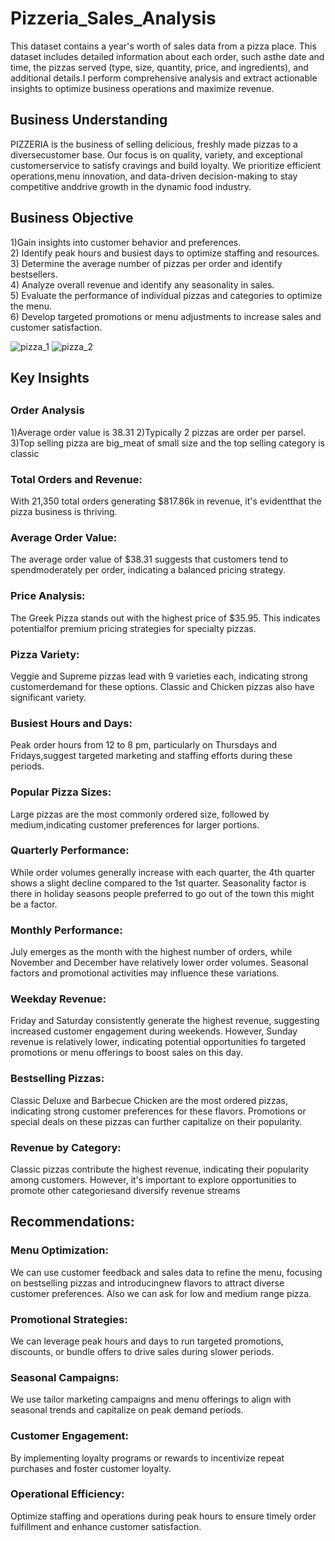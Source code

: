 # Pizzeria_Sales_Analysis
This dataset contains a year's worth of sales data from a  pizza place. This dataset includes detailed information about each order, such asthe date and time, the pizzas served (type, size, quantity, price, and ingredients), and additional details.I perform comprehensive analysis and extract actionable insights to optimize business operations and maximize revenue.

<h2>Business Understanding</h2>
PIZZERIA is the business of selling delicious, freshly made pizzas to a diversecustomer base. Our focus is on quality, variety, and exceptional customerservice to satisfy cravings and build loyalty. We prioritize efficient operations,menu innovation, and data-driven decision-making to stay competitive anddrive growth in the dynamic food industry. 

<h2>Business Objective</h2>
1)Gain insights into customer behavior and preferences. <br>
2) Identify peak hours and busiest days to optimize staffing and resources. <br>
3) Determine the average number of pizzas per order and identify bestsellers.<br>
4) Analyze overall revenue and identify any seasonality in sales. <br>
5) Evaluate the performance of individual pizzas and categories to optimize the menu.<br>
6) Develop targeted promotions or menu adjustments to increase sales and customer satisfaction.<br>

![pizza_1](https://github.com/nisha854/Pizzeria_Sales_Analysis/assets/67072192/bc631692-55bc-409a-a814-1b5013ea7585)
![pizza_2](https://github.com/nisha854/Pizzeria_Sales_Analysis/assets/67072192/a6d54ca5-0a72-4c55-aebe-477441b13ddb)

<h2>Key Insights<h2>
<h3>Order Analysis</h3> 
1)Average order value is 38.31
2)Typically 2 pizzas are order per parsel.
3)Top selling pizza are big_meat of small size and the top selling category is classic


<h3>Total Orders and Revenue:</h3> 
 With 21,350 total orders generating $817.86k in revenue, it's evidentthat the pizza business is thriving.
<h3>Average Order Value:</h3>  
 The average order value of $38.31 suggests that customers tend to spendmoderately per order, indicating a balanced pricing strategy.
<h3>Price Analysis:</h3>  
 The Greek Pizza stands out with the highest price of $35.95. This indicates potentialfor premium pricing strategies for specialty pizzas.
<h3>Pizza Variety:</h3> 
 Veggie and Supreme pizzas lead with 9 varieties each, indicating strong customerdemand for these options. Classic and Chicken pizzas also have significant variety.
<h3>Busiest Hours and Days:</h3> 
 Peak order hours from 12 to 8 pm, particularly on Thursdays and Fridays,suggest targeted marketing and staffing efforts during these periods.
<h3>Popular Pizza Sizes:</h3> 
 Large pizzas are the most commonly ordered size, followed by medium,indicating customer preferences for larger portions.
<h3>Quarterly Performance:</h3> 
 While order volumes generally increase with each quarter, the 4th quarter shows a slight decline compared to the 1st quarter. Seasonality factor is there in holiday seasons people preferred to go out of the town 
 this might be a factor.
<h3>Monthly Performance:</h3>  
 July emerges as the month with the highest number of orders, while November and December have relatively lower order volumes. Seasonal factors and promotional activities may influence these variations.
<h3>Weekday Revenue:</h3> 
 Friday and Saturday consistently generate the highest revenue, suggesting increased customer engagement during weekends. However, Sunday revenue is relatively lower, indicating potential opportunities fo 
 targeted promotions or menu offerings to boost sales on this day.
<h3>Bestselling Pizzas:</h3>  
 Classic Deluxe and Barbecue Chicken are the most ordered pizzas, indicating strong customer preferences for these flavors. Promotions or special deals on these pizzas can further capitalize on their popularity.
<h3>Revenue by Category:</h3>  
 Classic pizzas contribute the highest revenue, indicating their popularity among customers. However, it's important to explore opportunities to promote other categoriesand diversify revenue streams

<h2>Recommendations:</h2>
<h3>Menu Optimization:</h3>
  We can use customer feedback and sales data to refine the menu, focusing on bestselling pizzas and introducingnew flavors to attract diverse customer preferences. Also we can ask for low and medium range pizza.
<h3>Promotional Strategies:</h3>
  We can leverage peak hours and days to run targeted promotions, discounts, or bundle offers to drive sales during slower periods.
<h3>Seasonal Campaigns:</h3> 
  We use tailor marketing campaigns and menu offerings to align with seasonal trends and capitalize on peak demand periods.
<h3>Customer Engagement:</h3> 
  By implementing  loyalty programs or rewards to incentivize repeat purchases and foster customer loyalty.
<h3>Operational Efficiency:</h3> 
  Optimize staffing and operations during peak hours to ensure timely order fulfillment and enhance customer satisfaction.

